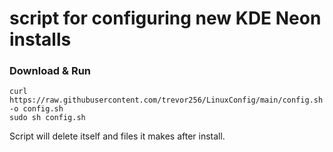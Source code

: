 # script for configuring new KDE Neon installs
### Download & Run
```
curl https://raw.githubusercontent.com/trevor256/LinuxConfig/main/config.sh -o config.sh 
sudo sh config.sh
```
  Script will delete itself and files it makes after install.
